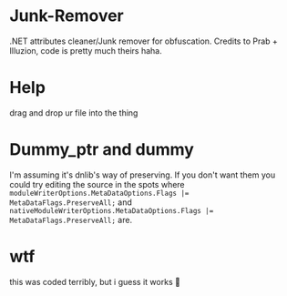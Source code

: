 # Junk-Remover
.NET attributes cleaner/Junk remover for obfuscation. Credits to Prab + Illuzion, code is pretty much theirs haha.

# Help
drag and drop ur file into the thing

# Dummy_ptr and dummy
I'm assuming it's dnlib's way of preserving. If you don't want them you could try editing the source in the spots where
``moduleWriterOptions.MetaDataOptions.Flags |= MetaDataFlags.PreserveAll;`` and ``nativeModuleWriterOptions.MetaDataOptions.Flags |= MetaDataFlags.PreserveAll;`` are.
# wtf
this was coded terribly, but i guess it works :shrug:
